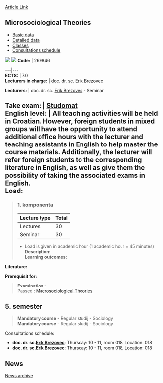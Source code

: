 [Article Link](https://www.fhs.hr/en/course/micthe)

## Microsociological Theories
  * [Basic data](https://www.fhs.hr/en/course/micthe#v1id-523805_227143_1_0 "Basic data")
  * [Detailed data](https://www.fhs.hr/en/course/micthe#v1id-523805_227143_1_1 "Detailed data")
  * [Classes](https://www.fhs.hr/en/course/micthe#v1id-523805_227143_1_2 "Classes")
  * [Consultations schedule](https://www.fhs.hr/en/course/micthe#v1id-523805_227143_1_3 "Consultations schedule")


[![](https://www.fhs.hr/img/flags/gif/hr.gif)](https://www.fhs.hr/predmet/mikteo) [![](https://www.fhs.hr/img/flags/gif/gb.gif)](https://www.fhs.hr/en/course/micthe)
**Code:** |  269846  
  
---|---  
**ECTS:** |  7.0   
**Lecturers in charge:** |  doc. dr. sc. [Erik Brezovec](https://www.fhs.hr/staff/erik.brezovec)   
  
**Lecturers:** |  doc. dr. sc. [Erik Brezovec](https://www.fhs.hr/djelatnik/erik.brezovec) - Seminar  
  
**Take exam:** |  [Studomat](http://www.isvu.hr/studomat)  
**English level:** |  All teaching activities will be held in Croatian. However, foreign students in mixed groups will have the opportunity to attend additional office hours with the lecturer and teaching assistants in English to help master the course materials. Additionally, the lecturer will refer foreign students to the corresponding literature in English, as well as give them the possibility of taking the associated exams in English.   
**Load:**  
---  
> ### 1. komponenta
> | Lecture type | Total  
> ---|---  
> Lectures | 30  
> Seminar | 30  
> * Load is given in academic hour (1 academic hour = 45 minutes)   
**Description:**  
> **Learning outcomes:**  

  
**Literature:**  

  
**Prerequisit for:**  
> **Examination :**  
>  Passed : [Macrosociological Theories](https://www.fhs.hr/en/course/macthe)  
>   
**5. semester**  
---  
> **Mandatory course** - Regular studij - Sociology  
>  **Mandatory course** - Regular studij - Sociology  
>   
Consultations schedule: 
  * **doc. dr. sc.[Erik Brezovec](https://www.fhs.hr/staff/erik.brezovec)**: 
Thursday: 10 - 11, room 018.
Location: 018 
  * **doc. dr. sc.[Erik Brezovec](https://www.fhs.hr/djelatnik/erik.brezovec)**: 
Thursday: 10 - 11, room 018.
Location: 018 


## News
[News archive](https://www.fhs.hr/en/course/micthe?@=21nh8#news_124968 "News archive")
